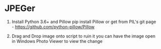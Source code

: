 # JPEGer

1)	Install Python 3.6+ and Pillow
		pip install Pillow
		or get from PIL's git page - https://github.com/python-pillow/Pillow

2)	Drag and Drop image onto script to ruin it
		you can have the image open in Windows Photo Viewer to view the change